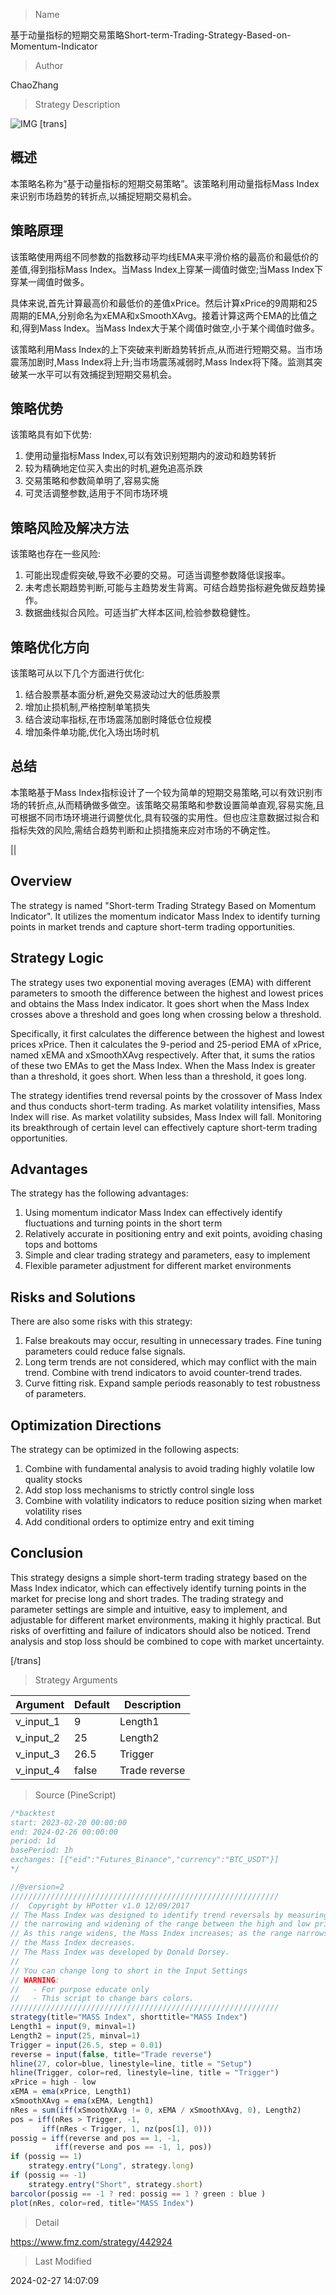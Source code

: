 
> Name

基于动量指标的短期交易策略Short-term-Trading-Strategy-Based-on-Momentum-Indicator

> Author

ChaoZhang

> Strategy Description

![IMG](https://www.fmz.com/upload/asset/b176d126530061f913.png)
[trans]
## 概述

本策略名称为“基于动量指标的短期交易策略”。该策略利用动量指标Mass Index来识别市场趋势的转折点,以捕捉短期交易机会。

## 策略原理 

该策略使用两组不同参数的指数移动平均线EMA来平滑价格的最高价和最低价的差值,得到指标Mass Index。当Mass Index上穿某一阈值时做空;当Mass Index下穿某一阈值时做多。

具体来说,首先计算最高价和最低价的差值xPrice。然后计算xPrice的9周期和25周期的EMA,分别命名为xEMA和xSmoothXAvg。接着计算这两个EMA的比值之和,得到Mass Index。当Mass Index大于某个阈值时做空,小于某个阈值时做多。

该策略利用Mass Index的上下突破来判断趋势转折点,从而进行短期交易。当市场震荡加剧时,Mass Index将上升;当市场震荡减弱时,Mass Index将下降。监测其突破某一水平可以有效捕捉到短期交易机会。

## 策略优势

该策略具有如下优势:

1. 使用动量指标Mass Index,可以有效识别短期内的波动和趋势转折
2. 较为精确地定位买入卖出的时机,避免追高杀跌
3. 交易策略和参数简单明了,容易实施
4. 可灵活调整参数,适用于不同市场环境

## 策略风险及解决方法

该策略也存在一些风险:  

1. 可能出现虚假突破,导致不必要的交易。可适当调整参数降低误报率。
2. 未考虑长期趋势判断,可能与主趋势发生背离。可结合趋势指标避免做反趋势操作。  
3. 数据曲线拟合风险。可适当扩大样本区间,检验参数稳健性。

## 策略优化方向  

该策略可从以下几个方面进行优化:

1. 结合股票基本面分析,避免交易波动过大的低质股票
2. 增加止损机制,严格控制单笔损失
3. 结合波动率指标,在市场震荡加剧时降低仓位规模
4. 增加条件单功能,优化入场出场时机

## 总结

本策略基于Mass Index指标设计了一个较为简单的短期交易策略,可以有效识别市场的转折点,从而精确做多做空。该策略交易策略和参数设置简单直观,容易实施,且可根据不同市场环境进行调整优化,具有较强的实用性。但也应注意数据过拟合和指标失效的风险,需结合趋势判断和止损措施来应对市场的不确定性。

||

## Overview

The strategy is named "Short-term Trading Strategy Based on Momentum Indicator". It utilizes the momentum indicator Mass Index to identify turning points in market trends and capture short-term trading opportunities.

## Strategy Logic

The strategy uses two exponential moving averages (EMA) with different parameters to smooth the difference between the highest and lowest prices and obtains the Mass Index indicator. It goes short when the Mass Index crosses above a threshold and goes long when crossing below a threshold. 

Specifically, it first calculates the difference between the highest and lowest prices xPrice. Then it calculates the 9-period and 25-period EMA of xPrice, named xEMA and xSmoothXAvg respectively. After that, it sums the ratios of these two EMAs to get the Mass Index. When the Mass Index is greater than a threshold, it goes short. When less than a threshold, it goes long.

The strategy identifies trend reversal points by the crossover of Mass Index and thus conducts short-term trading. As market volatility intensifies, Mass Index will rise. As market volatility subsides, Mass Index will fall. Monitoring its breakthrough of certain level can effectively capture short-term trading opportunities.


## Advantages

The strategy has the following advantages:

1. Using momentum indicator Mass Index can effectively identify fluctuations and turning points in the short term
2. Relatively accurate in positioning entry and exit points, avoiding chasing tops and bottoms
3. Simple and clear trading strategy and parameters, easy to implement 
4. Flexible parameter adjustment for different market environments

## Risks and Solutions

There are also some risks with this strategy:

1. False breakouts may occur, resulting in unnecessary trades. Fine tuning parameters could reduce false signals.
2. Long term trends are not considered, which may conflict with the main trend. Combine with trend indicators to avoid counter-trend trades.
3. Curve fitting risk. Expand sample periods reasonably to test robustness of parameters.

## Optimization Directions 

The strategy can be optimized in the following aspects:

1. Combine with fundamental analysis to avoid trading highly volatile low quality stocks
2. Add stop loss mechanisms to strictly control single loss
3. Combine with volatility indicators to reduce position sizing when market volatility rises  
4. Add conditional orders to optimize entry and exit timing

## Conclusion  

This strategy designs a simple short-term trading strategy based on the Mass Index indicator, which can effectively identify turning points in the market for precise long and short trades. The trading strategy and parameter settings are simple and intuitive, easy to implement, and adjustable for different market environments, making it highly practical. But risks of overfitting and failure of indicators should also be noticed. Trend analysis and stop loss should be combined to cope with market uncertainty.

[/trans]

> Strategy Arguments



|Argument|Default|Description|
|----|----|----|
|v_input_1|9|Length1|
|v_input_2|25|Length2|
|v_input_3|26.5|Trigger|
|v_input_4|false|Trade reverse|


> Source (PineScript)

``` javascript
/*backtest
start: 2023-02-20 00:00:00
end: 2024-02-26 00:00:00
period: 1d
basePeriod: 1h
exchanges: [{"eid":"Futures_Binance","currency":"BTC_USDT"}]
*/

//@version=2
////////////////////////////////////////////////////////////
//  Copyright by HPotter v1.0 12/09/2017
// The Mass Index was designed to identify trend reversals by measuring 
// the narrowing and widening of the range between the high and low prices. 
// As this range widens, the Mass Index increases; as the range narrows 
// the Mass Index decreases.
// The Mass Index was developed by Donald Dorsey. 
//
// You can change long to short in the Input Settings
// WARNING:
//   - For purpose educate only
//   - This script to change bars colors.
////////////////////////////////////////////////////////////
strategy(title="MASS Index", shorttitle="MASS Index")
Length1 = input(9, minval=1)
Length2 = input(25, minval=1)
Trigger = input(26.5, step = 0.01)
reverse = input(false, title="Trade reverse")
hline(27, color=blue, linestyle=line, title = "Setup")
hline(Trigger, color=red, linestyle=line, title = "Trigger")
xPrice = high - low
xEMA = ema(xPrice, Length1)
xSmoothXAvg = ema(xEMA, Length1)
nRes = sum(iff(xSmoothXAvg != 0, xEMA / xSmoothXAvg, 0), Length2)
pos = iff(nRes > Trigger, -1,
	   iff(nRes < Trigger, 1, nz(pos[1], 0))) 
possig = iff(reverse and pos == 1, -1,
          iff(reverse and pos == -1, 1, pos))	   
if (possig == 1) 
    strategy.entry("Long", strategy.long)
if (possig == -1)
    strategy.entry("Short", strategy.short)	   	    
barcolor(possig == -1 ? red: possig == 1 ? green : blue )  
plot(nRes, color=red, title="MASS Index")
```

> Detail

https://www.fmz.com/strategy/442924

> Last Modified

2024-02-27 14:07:09
